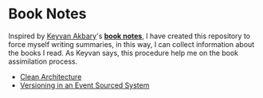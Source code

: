 # Book Notes

Inspired by [Keyvan Akbary](https://github.com/keyvanakbary)'s **[book notes](https://github.com/keyvanakbary/book-notes)**, I have created this repository to force myself writing summaries, in this way, I can collect information about the books I read. As Keyvan says, this procedure help me on  the book assimilation process.

* [Clean Architecture](https://github.com/benatespina/book-notes/blob/master/clean_architecture.md)
* [Versioning in an Event Sourced System](https://github.com/benatespina/book-notes/blob/master/versioning_in_an_event_sourced_system.md)
